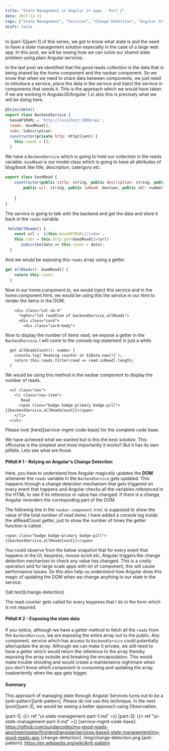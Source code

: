 ```yaml
---
title: "State Management in Angular 2+ apps - Part 2"
date: 2017-12-11
tags: ["State Management", "Services", "Change Detection", "Angular 2+"]
draft: false
---
```


In [part-1][part-1] of this series, we got to know what state is and the need to have a state management solution especially in the case of a large web app. In this post, we will be seeing how we can solve our shared state problem using plain Angular services.

In the last post we identified that the good reads collection is the data that is being shared by the home component and the navbar component. So we know that when we need to share data between components, we just need to introduce a service, place the data in the service and inject the service in components that needs it. This is the approach which we would have taken if we are working in AngularJS(Angular 1.x) also this is precisely what we will be doing here.

```javascript
@Injectable()
export class BackendService {
  baseAPIRURL = 'http://localhost:3000/api';
  reads: GoodRead[];
  subs: Subscription;
  constructor(private http: HttpClient) {
    this.reads = [];
  }
```

We have a `BackendService` which is going to hold our collection in the reads variable. `GoodRead` is our model class which is going to have all attributes of blog/book like title, description, catergory etc.

```javascript
export class GoodRead {
    constructor(public title: string, public description: string, public category: string,
        public url: string, public isRead: boolean, public id?: number) {

    }
}
```

The service is going to talk with the backend and get the data and store it back in the `reads` variable.

```javascript
 fetchAllReads() {
    const url = `${this.baseAPIRURL}/index`;
    this.subs = this.http.get<GoodRead[]>(url)
      .subscribe(data => this.reads = data);
  }
```

And we would be exposing this `reads` array using a getter.

```javascript
get allReads(): GoodRead[] {
    return this.reads;
  }
```

Now in our home.component.ts, we would inject this service and in the home.component.html, we would be using this the service in our html to render the items in the DOM.
```
    <div class="col-sm-4"
      *ngFor="let readItem of backendService.allReads">
      <div class="card">
        <div class="card-body">
```

Now to display the number of items read, we expose a getter in the `BackendService`. I will come to the console.log statement in just a while.

```
  get allReadsCount(): number {
    console.log(`Reading counter at ${Date.now()}`);
    return this.reads.filter(read => read.isRead).length;
  }
```

We would be using this method in the navbar component to display the number of reads.
```
  <ul class="nav">
    <li class="nav-item">
       Read
      <span class="badge badge-primary badge-pill">{{backendService.allReadsCount}}</span>
    </li>
  </ul>
```

Please look [here][service-mgmt-code-base] for the complete code base.

We have achieved what we wanted but is this the best solution. This offcourse is the simplest and more importantly it works!! But it has its own pitfalls. Lets see what are those.


#### Pitfall # 1 - Relying on Angular's Change Detection
Here, you have to understand how Angular magically updates the __DOM__ whenever the `reads` variable in the `BackendService` gets updated. This happens through a change detection mechanism that gets triggered on every event that happens and Angular checks all the variables referenced in the HTML to see if its reference or value has changed. If there is a change, Angular rerenders the correspoding part of the DOM.

The following line in the `navbar.component.html` is supposed to show the value of the total number of read items. I have added a console log inside the allReadCount getter, just to show the number of times the getter function is called.

```
<span class="badge badge-primary badge-pill">{{backendService.allReadsCount}}</span>
```

You could observe from the below snapshot that for every event that happens in the UI, keypress, mouse scroll etc, Angular triggers the change detection mechanism to check any value has changed. This is a costly operation and for large scale apps with lot of component, this will cause performance issues. So this also help us understand how Angular does this magic of updating the DOM when we change anything in our state in the service.

![alt text][change-detection]

The read counter gets called for every keypress that I do in the form which is not required.

#### Pitfall # 2 - Exposing the state data
If you notice, although we have a getter method to fetch all the `reads` from the `BackendService`, we are exposing the entire array out to the public. Any component, service which has access to `BackendService` could potentially alter/update the array. Although we can make it private, we still need to have a getter which would return the reference to the array thereby exposing the array outside and breaking the encapsulation. This would make trouble shooting and would create a maintenance nightmare when you don't know which component is consuming and updating the array inadvertently when the app gets bigger.


#### Summary
This approach of managing state through Angular Services turns out to be a [anti-pattern][anti-pattern]. Please do not use this technique. In the next [post][part-3], we would be seeing a better approach using Observables.

[part-1]: {{< ref "ui-state-management-part-1.md" >}}
[part-3]: {{< ref "ui-state-management-part-3.md" >}}
[service-mgmt-code-base]: https://github.com/sundarcodes/my-good-reads-app/tree/master/frontend/angular/services-based-state-management/my-good-reads-app
[change-detection]: /img/change-detection.png
[anti-pattern]: https://en.wikipedia.org/wiki/Anti-pattern
